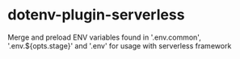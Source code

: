 # dotenv-plugin-serverless 

Merge and preload ENV variables found in '.env.common', '.env.${opts.stage}' and '.env' for usage with serverless framework
